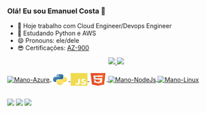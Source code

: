 ### Olá! Eu sou Emanuel Costa 👋

- 🔭 Hoje trabalho com Cloud Engineer/Devops Engineer
- 🌱 Estudando Python e AWS
- 😄 Pronouns: ele/dele
- 😎 Certificações: <a href="https://www.credly.com/badges/33d0e4c7-75ba-4a79-8122-7bad766bce77/public_url">AZ-900</a> 

<div align="center">
  <a href="https://github.com/emanueln-costa-cloud">
  <link rel="stylesheet" href="https://cdn.jsdelivr.net/gh/devicons/devicon@v2.15.1/devicon.min.css">
  <img height="180em" src="https://github-readme-stats.vercel.app/api?username=emanueln-costa-cloud&show_icons=true&theme=dark&include_all_commits=true&count_private=true"/>
  <img height="180em" src="https://github-readme-stats.vercel.app/api/top-langs/?username=emanueln-costa-cloud&layout=compact&langs_count=7&theme=dark"/>
</div>
<div style="display: inline_block"><br>
  <img align="center" alt="Mano-Azure" height="30" width="40" src="https://cdn.jsdelivr.net/gh/devicons/devicon/icons/azure/azure-original.svg">
  <img align="center" alt="Mano-Python" height="30" width="40" src="https://raw.githubusercontent.com/devicons/devicon/master/icons/python/python-original.svg">
  <img align="center" alt="Mano-Js" height="30" width="40" src="https://raw.githubusercontent.com/devicons/devicon/master/icons/javascript/javascript-plain.svg">
  <img align="center" alt="Mano-HTML" height="30" width="40" src="https://raw.githubusercontent.com/devicons/devicon/master/icons/html5/html5-original.svg">
  <img align="center" alt="Mano-NodeJs" height="30" width="40" src="https://cdn.jsdelivr.net/gh/devicons/devicon/icons/nodejs/nodejs-original.svg">
  <img align="center" alt="Mano-Linux" height="30" width="40" src="https://cdn.jsdelivr.net/gh/devicons/devicon/icons/linux/linux-original.svg">        
</div>

##
<div>
  <a href="https://www.linkedin.com/in/emmanuel-vitor-haim-martines/" target="_blank"><img src="https://img.shields.io/badge/-LinkedIn-%230077B5?style=for-the-badge&logo=linkedin&logoColor=white" target="_blank"></a>
  <a href="https://medium.com/@emmanuelvitorhaimsp"><img src="https://img.shields.io/badge/Medium-12100E?style=for-the-badge&logo=medium&logoColor=white" target="_blank"></a>
  <a href = "mailto:emmanuelvitorhaimsp@gmail.com"><img src="https://img.shields.io/badge/-Gmail-%23333?style=for-the-badge&logo=gmail&logoColor=white" target="_blank"></a>
</div>

